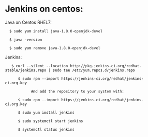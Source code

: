 
# Jenkins on centos:

Java on Centos RHEL7:

	  $ sudo yum install java-1.8.0-openjdk-devel

	  $ java -version

	  $ sudo yum remove java-1.8.0-openjdk-devel

 Jenkins:
	   
	   $ curl --silent --location http://pkg.jenkins-ci.org/redhat-stable/jenkins.repo | sudo tee /etc/yum.repos.d/jenkins.repo
	  
	      $ sudo rpm --import https://jenkins-ci.org/redhat/jenkins-ci.org.key
	  
	            And add the repository to your system with:

	      $ sudo rpm --import https://jenkins-ci.org/redhat/jenkins-ci.org.key

	      $ sudo yum install jenkins

	      $ sudo systemctl start jenkins

	      $ systemctl status jenkins

 




